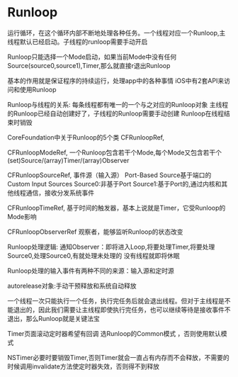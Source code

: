 #  Runloop
运行循环，在这个循环内部不断地处理各种任务。一个线程对应一个Runloop,主线程默认已经启动。子线程的runloop需要手动开启

Runloop只能选择一个Mode启动，如果当前Mode中没有任何Source(source0,source1),Timer,那么就直接r退出Runloop

基本的作用就是保证程序的持续运行，处理app中的各种事情
iOS中有2套API来访问和使用Runloop

Runloop与线程的关系:
每条线程都有唯一的一个与之对应的Runloop对象
主线程的Runloop已经自动创建好了，子线程的Runloop需要手动创建
Runloop在线程结束时销毁

CoreFoundation中关于Runloop的5个类
CFRunloopRef,



CFRunloopModeRef,
一个Runloop包含若干个Mode,每个Mode又包含若干个(set)Source/(array)Timer/(array)Observer


CFRunloopSourceRef,
事件源（输入源）
Port-Based Source基于端口的
Custom Input Sources
Source0:非基于Port
Source1:基于Port的,通过内核和其他线程通信，接收分发系统事件

CFRunloopTimeRef,
基于时间的触发器，基本上说就是Timer，它受Runloop的Mode影响


CFRunloopObserverRef
观察者，能够监听Runloop的状态改变

Runloop处理逻辑:
通知Observer：即将进入Loop,将要处理Timer,将要处理Source0,处理Source0,有就处理未处理的  没有线程就即将休眠


Runloop处理的输入事件有两种不同的来源：输入源和定时源

autorelease对象:手动干预释放和系统自动释放

一个线程一次只能执行一个任务，执行完任务后就会退出线程。但对于主线程是不能退出的，因此我们需要让主线程即使执行完任务，也可以继续等待是接收事件不退出，那么Runloop就是关键法宝

Timer页面滚动定时器希望有回调  选Runloop的Common模式  ，否则使用默认模式

NSTimer必要时要销毁Timer,否则Timer就会一直占有内存而不会释放，不需要的时候调用invalidate方法使定时器失效，否则得不到释放
